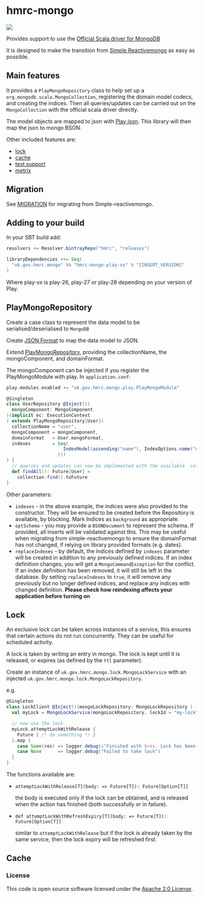 
# hmrc-mongo

![](https://img.shields.io/github/v/release/hmrc/hmrc-mongo)

Provides support to use the [Official Scala driver for MongoDB](https://docs.mongodb.com/drivers/scala)

It is designed to make the transition from [Simple Reactivemongo](https://github.com/hmrc/simple-reactivemongo) as easy as possible.

## Main features

It provides a `PlayMongoRepository` class to help set up a `org.mongodb.scala.MongoCollection`, registering the domain model codecs, and creating the indices. Then all queries/updates can be carried out on the `MongoCollection` with the official scala driver directly.

The model objects are mapped to json with [Play json](https://github.com/playframework/play-json). This library will then map the json to mongo BSON.

Other included features are:
- [lock](#lock)
- [cache](#cache)
- [test support](https://github.com/hmrc/hmrc-mongo/tree/master/hmrc-mongo-test-play-27)
- [metrix](https://github.com/hmrc/hmrc-mongo/tree/master/hmrc-mongo-metrix-play-27)

## Migration

See [MIGRATION](https://github.com/hmrc/hmrc-mongo/blob/master/MIRATION.md) for migrating from Simple-reactivemongo.

## Adding to your build

In your SBT build add:

```scala
resolvers += Resolver.bintrayRepo("hmrc", "releases")

libraryDependencies ++= Seq(
  "uk.gov.hmrc.mongo" %% "hmrc-mongo-play-xx" % "[INSERT_VERSION]"
)
```

Where play-xx is play-26, play-27 or play-28 depending on your version of Play.

## PlayMongoRepository

Create a case class to represent the data model to be serialised/deserialised to `MongoDB`

Create [JSON Format](https://www.playframework.com/documentation/2.8.x/ScalaJsonCombinators) to map the data model to JSON.

Extend [PlayMongoRepository](https://github.com/hmrc/hmrc-mongo/blob/master/hmrc-mongo-play-27/src/main/scala/uk/gov/hmrc/mongo/play/PlayMongoComponent.scala), providing the collectionName, the mongoComponent, and domainFormat.

The mongoComponent can be injected if you register the PlayMongoModule with play. In `application.conf`:
```scala
play.modules.enabled += "uk.gov.hmrc.mongo.play.PlayMongoModule"
```

```scala
@Singleton
class UserRepository @Inject()(
  mongoComponent: MongoComponent
)(implicit ec: ExecutionContext
) extends PlayMongoRepository[User](
  collectionName = "user",
  mongoComponent = mongoComponent,
  domainFormat   = User.mongoFormat,
  indexes        = Seq(
                     IndexModel(ascending("name"), IndexOptions.name("nameIdx").unique(true))
                   )))
) {
  // queries and updates can now be implemented with the available `collection: org.mongodb.scala.MongoCollection`
  def findAll(): Future[User] =
    collection.find().toFuture
}
```

Other parameters:
- `indexes` - in the above example, the indices were also provided to the constructor. They will be ensured to be created before the Repository is available, by blocking. Mark Indices as `background` as appropriate.
- `optSchema` - you may provide a `BSONDocument` to represent the schema. If provided, all inserts will be validated against this. This may be useful when migrating from simple-reactivemongo to ensure the domainFormat has not changed, if relying on library provided formats (e.g. dates).
- `replaceIndexes` - by default, the indices defined by `indexes` parameter will be created in addition to any previously defined indices. If an index definition changes, you will get a `MongoCommandException` for the conflict. If an index definition has been removed, it will still be left in the database. By setting `replaceIndexes` to `true`, it will remove any previously but no longer defined indices, and replace any indices with changed definition. **Please check how reindexing affects your application before turning on**


## Lock

An exclusive lock can be taken across instances of a service, this ensures that certain actions do not run concurrently. They can be useful for scheduled activity.

A lock is taken by writing an entry in mongo. The lock is kept until it is released, or expires (as defined by the `ttl` parameter).

Create an instance of `uk.gov.hmrc.mongo.lock.MongoLockService` with an injected `uk.gov.hmrc.mongo.lock.MongoLockRepository`.

e.g.

```scala
@Singleton
class LockClient @Inject()(mongoLockRepository: MongoLockRepository ) {
  val myLock = MongoLockService(mongoLockRepository, lockId = "my-lock", ttl = 1.hour)

  // now use the lock
  myLock.attemptLockWithRelease {
    Future { /* do something */ }
  }.map {
    case Some(res) => logger.debug(s"Finished with $res. Lock has been released.")
    case None      => logger.debug("Failed to take lock")
  }
}
```

The functions available are:
- `attemptLockWithRelease[T](body: => Future[T]): Future[Option[T]]`

  the body is executed only if the lock can be obtained, and is released when the action has finished (both successfully or in failure).

- `def attemptLockWithRefreshExpiry[T](body: => Future[T]): Future[Option[T]]`

  similar to `attemptLockWithRelease` but if the lock is already taken by the same service, then the lock expiry will be refreshed first.


## Cache

### License

This code is open source software licensed under the [Apache 2.0 License]("http://www.apache.org/licenses/LICENSE-2.0.html").
